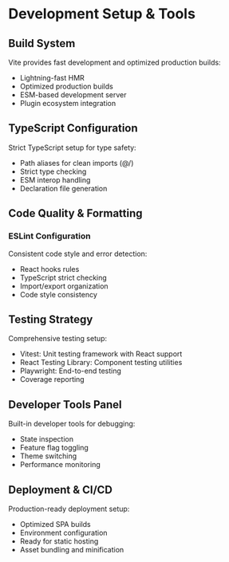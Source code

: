 # Development Setup & Tools

## Build System

Vite provides fast development and optimized production builds:

- Lightning-fast HMR
- Optimized production builds
- ESM-based development server
- Plugin ecosystem integration

## TypeScript Configuration

Strict TypeScript setup for type safety:

- Path aliases for clean imports (@/)
- Strict type checking
- ESM interop handling
- Declaration file generation

## Code Quality & Formatting

### ESLint Configuration

Consistent code style and error detection:

- React hooks rules
- TypeScript strict checking
- Import/export organization
- Code style consistency

## Testing Strategy

Comprehensive testing setup:

- Vitest: Unit testing framework with React support
- React Testing Library: Component testing utilities
- Playwright: End-to-end testing
- Coverage reporting

## Developer Tools Panel

Built-in developer tools for debugging:

- State inspection
- Feature flag toggling
- Theme switching
- Performance monitoring

## Deployment & CI/CD

Production-ready deployment setup:

- Optimized SPA builds
- Environment configuration
- Ready for static hosting
- Asset bundling and minification
